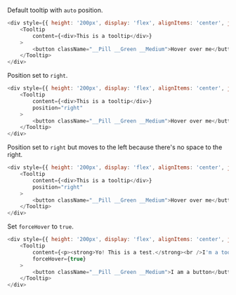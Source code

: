 Default tooltip with `auto` position.

```js
<div style={{ height: '200px', display: 'flex', alignItems: 'center', justifyContent: 'center' }}>
    <Tooltip
    	content={<div>This is a tooltip</div>}
    >
    	<button className="__Pill __Green __Medium">Hover over me</button>
    </Tooltip>
</div>
```

Position set to `right`.

```js
<div style={{ height: '200px', display: 'flex', alignItems: 'center', justifyContent: 'center' }}>
    <Tooltip
    	content={<div>This is a tooltip</div>}
    	position="right"
    >
    	<button className="__Pill __Green __Medium">Hover over me</button>
    </Tooltip>
</div>
```

Position set to `right` but moves to the left because there's no space to the right.

```js
<div style={{ height: '200px', display: 'flex', alignItems: 'center', justifyContent: 'flex-end' }}>
    <Tooltip
    	content={<div>This is a tooltip</div>}
    	position="right"
    >
    	<button className="__Pill __Green __Medium">Hover over me</button>
    </Tooltip>
</div>
```

Set `forceHover` to `true`.

```js
<div style={{ height: '200px', display: 'flex', alignItems: 'center', justifyContent: 'center' }}>
    <Tooltip
    	content={<p><strong>Yo! This is a test.</strong><br />I'm a tooltip.</p>}
    	forceHover={true}
    >
    	<button className="__Pill __Green __Medium">I am a button</button>
    </Tooltip>
</div>
```
